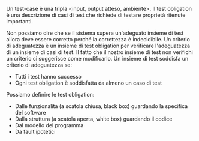 Un test-case è una tripla \<input, output atteso, ambiente\>.
Il test obligation è una descrizione di casi di test che richiede di testare proprietà ritenute importanti.

Non possiamo dire che se il sistema supera un'adeguato insieme di test allora deve essere corretto perché la correttezza è indecidibile.
Un criterio di adeguatezza è un insieme di test obligation per verificare l'adeguatezza di un insieme di casi di test. Il fatto che il nostro insieme di test non verifichi un criterio ci suggerisce come modificarlo.
Un insieme di test soddisfa un criterio di adeguatezza se:
- Tutti i test hanno successo
- Ogni test obligation è soddisfatta da almeno un caso di test

Possiamo definire le test obligation:
- Dalle funzionalità (a scatola chiusa, black box) guardando la specifica del software
- Dalla struttura (a scatola aperta, white box) guardando il codice
- Dal modello del programma
- Da fault ipotetici
